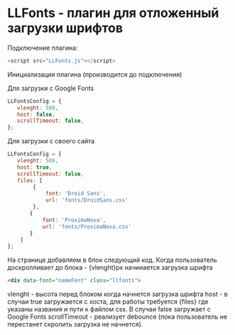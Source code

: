 LLFonts - плагин для отложенный загрузки шрифтов
=====================
Подключение плагина:
```javascript
<script src="LLFonts.js"></script>
```
Инициализация плагина (производится до подключения)

Для загрузки с Google Fonts
```javascript
LLFontsConfig = {
   vlenght: 500,
   host: false,
   scrollTimeout: false,
};
```
Для загрузки с своего сайта
```javascript
LLFontsConfig = {
   vlenght: 500,
   host: true,
   scrollTimeout: false,
   files: [
        {
            font: 'Droid Sans',
            url: 'fonts/DroidSans.css'
        },
       {
           font: 'ProximaNova',
           url: 'fonts/ProximaNova.css'
       }
    ]
};
```
На странице добавляем в блок следующий код. Когда пользователь доскролливает до блока - {vlenght}px начинается загрузка шрифта
```html
<div data-font="nameFont" class="llfonts">
```
vlenght - высота перед блоком когда начнется загрузка шрифта
host - в случаи true загружается с хоста, для работы требуется {files} где указаны названия и пути к файлом css. В случаи false загружает с Google Fonts 
scrollTimeout - реализует debounce (пока пользователь не перестанет скролить загрузка не начнется). 

